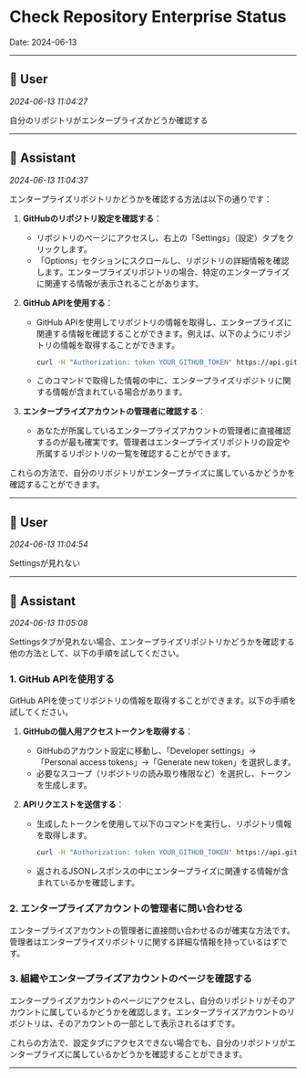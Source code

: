 # Check Repository Enterprise Status

Date: 2024-06-13

---

## 👤 User
*2024-06-13 11:04:27*

自分のリポジトリがエンタープライズかどうか確認する

---

## 🤖 Assistant
*2024-06-13 11:04:37*

エンタープライズリポジトリかどうかを確認する方法は以下の通りです：

1. **GitHubのリポジトリ設定を確認する**：
   - リポジトリのページにアクセスし、右上の「Settings」（設定）タブをクリックします。
   - 「Options」セクションにスクロールし、リポジトリの詳細情報を確認します。エンタープライズリポジトリの場合、特定のエンタープライズに関連する情報が表示されることがあります。

2. **GitHub APIを使用する**：
   - GitHub APIを使用してリポジトリの情報を取得し、エンタープライズに関連する情報を確認することができます。例えば、以下のようにリポジトリの情報を取得することができます。

     ```bash
     curl -H "Authorization: token YOUR_GITHUB_TOKEN" https://api.github.com/repos/YOUR_USERNAME/YOUR_REPOSITORY
     ```

   - このコマンドで取得した情報の中に、エンタープライズリポジトリに関する情報が含まれている場合があります。

3. **エンタープライズアカウントの管理者に確認する**：
   - あなたが所属しているエンタープライズアカウントの管理者に直接確認するのが最も確実です。管理者はエンタープライズリポジトリの設定や所属するリポジトリの一覧を確認することができます。

これらの方法で、自分のリポジトリがエンタープライズに属しているかどうかを確認することができます。

---

## 👤 User
*2024-06-13 11:04:54*

Settingsが見れない

---

## 🤖 Assistant
*2024-06-13 11:05:08*

Settingsタブが見れない場合、エンタープライズリポジトリかどうかを確認する他の方法として、以下の手順を試してください。

### 1. GitHub APIを使用する

GitHub APIを使ってリポジトリの情報を取得することができます。以下の手順を試してください。

1. **GitHubの個人用アクセストークンを取得する**：
   - GitHubのアカウント設定に移動し、「Developer settings」→「Personal access tokens」→「Generate new token」を選択します。
   - 必要なスコープ（リポジトリの読み取り権限など）を選択し、トークンを生成します。

2. **APIリクエストを送信する**：
   - 生成したトークンを使用して以下のコマンドを実行し、リポジトリ情報を取得します。

     ```bash
     curl -H "Authorization: token YOUR_GITHUB_TOKEN" https://api.github.com/repos/YOUR_USERNAME/YOUR_REPOSITORY
     ```

   - 返されるJSONレスポンスの中にエンタープライズに関連する情報が含まれているかを確認します。

### 2. エンタープライズアカウントの管理者に問い合わせる

エンタープライズアカウントの管理者に直接問い合わせるのが確実な方法です。管理者はエンタープライズリポジトリに関する詳細な情報を持っているはずです。

### 3. 組織やエンタープライズアカウントのページを確認する

エンタープライズアカウントのページにアクセスし、自分のリポジトリがそのアカウントに属しているかどうかを確認します。エンタープライズアカウントのリポジトリは、そのアカウントの一部として表示されるはずです。

これらの方法で、設定タブにアクセスできない場合でも、自分のリポジトリがエンタープライズに属しているかどうかを確認することができます。

---

